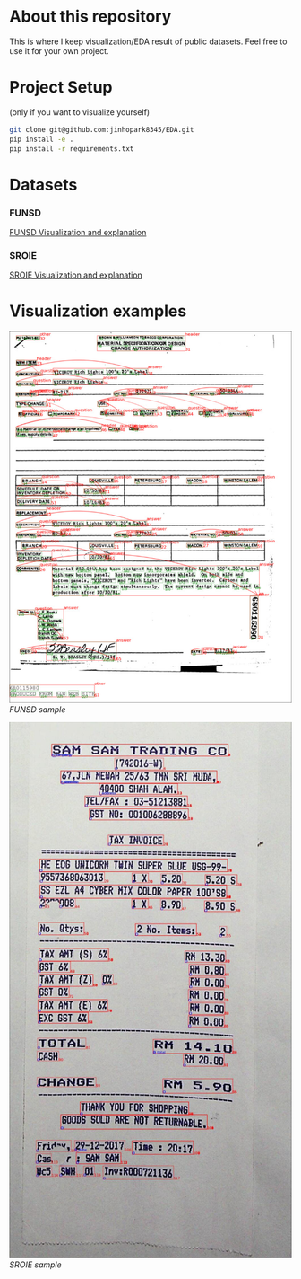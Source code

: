 # About this repository
This is where I keep visualization/EDA result of public datasets. 
Feel free to use it for your own project.

# Project Setup 
(only if you want to visualize yourself)
```bash
git clone git@github.com:jinhopark8345/EDA.git
pip install -e .
pip install -r requirements.txt
```

# Datasets
### FUNSD 
[FUNSD Visualization and explanation](./eda/funsd/README.md) 

### SROIE 
[SROIE Visualization and explanation](./eda/sroie/README.md) 


# Visualization examples

![sample2](./assets/funsd_vis_sample/716552.jpeg)
*FUNSD sample*

![sample2](./assets/sroie_vis_sample/X51005255805.jpeg)
*SROIE sample*

